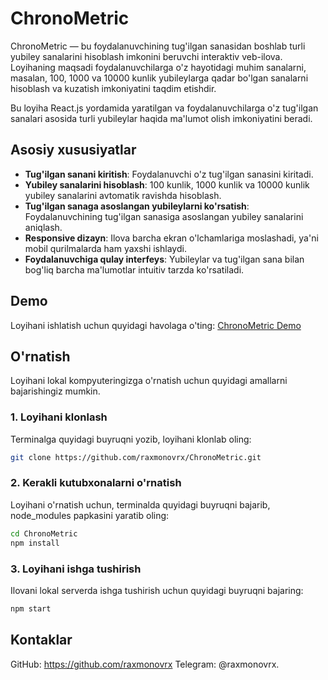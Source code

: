 # ChronoMetric

ChronoMetric — bu foydalanuvchining tug'ilgan sanasidan boshlab turli yubiley sanalarini hisoblash imkonini beruvchi interaktiv veb-ilova. Loyihaning maqsadi foydalanuvchilarga o'z hayotidagi muhim sanalarni, masalan, 100, 1000 va 10000 kunlik yubileylarga qadar bo'lgan sanalarni hisoblash va kuzatish imkoniyatini taqdim etishdir.

Bu loyiha React.js yordamida yaratilgan va foydalanuvchilarga o'z tug'ilgan sanalari asosida turli yubileylar haqida ma'lumot olish imkoniyatini beradi.

## Asosiy xususiyatlar

- **Tug'ilgan sanani kiritish**: Foydalanuvchi o'z tug'ilgan sanasini kiritadi.
- **Yubiley sanalarini hisoblash**: 100 kunlik, 1000 kunlik va 10000 kunlik yubiley sanalarini avtomatik ravishda hisoblash.
- **Tug'ilgan sanaga asoslangan yubileylarni ko'rsatish**: Foydalanuvchining tug'ilgan sanasiga asoslangan yubiley sanalarini aniqlash.
- **Responsive dizayn**: Ilova barcha ekran o'lchamlariga moslashadi, ya'ni mobil qurilmalarda ham yaxshi ishlaydi.
- **Foydalanuvchiga qulay interfeys**: Yubileylar va tug'ilgan sana bilan bog'liq barcha ma'lumotlar intuitiv tarzda ko'rsatiladi.

## Demo

Loyihani ishlatish uchun quyidagi havolaga o'ting:
[ChronoMetric Demo](https://your-demo-link.com)

## O'rnatish

Loyihani lokal kompyuteringizga o'rnatish uchun quyidagi amallarni bajarishingiz mumkin.

### 1. Loyihani klonlash

Terminalga quyidagi buyruqni yozib, loyihani klonlab oling:

```bash
git clone https://github.com/raxmonovrx/ChronoMetric.git
```

### 2. Kerakli kutubxonalarni o'rnatish

Loyihani o'rnatish uchun, terminalda quyidagi buyruqni bajarib, node_modules papkasini yaratib oling:

```bash
cd ChronoMetric
npm install
```

### 3. Loyihani ishga tushirish

Ilovani lokal serverda ishga tushirish uchun quyidagi buyruqni bajaring:

```bash
npm start
```

## Kontaklar

GitHub: https://github.com/raxmonovrx
Telegram: @raxmonovrx.
